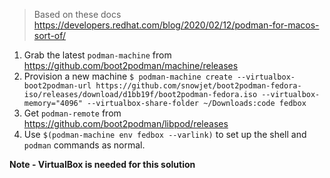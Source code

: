 > Based on these docs https://developers.redhat.com/blog/2020/02/12/podman-for-macos-sort-of/

1. Grab the latest `podman-machine` from https://github.com/boot2podman/machine/releases
2. Provision a new machine `$ podman-machine create --virtualbox-boot2podman-url https://github.com/snowjet/boot2podman-fedora-iso/releases/download/d1bb19f/boot2podman-fedora.iso --virtualbox-memory="4096" --virtualbox-share-folder ~/Downloads:code fedbox
`
3. Get `podman-remote` from https://github.com/boot2podman/libpod/releases
4. Use `$(podman-machine env fedbox --varlink)` to set up the shell and `podman` commands as normal. 


**Note - VirtualBox is needed for this solution**
